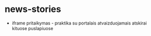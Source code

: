 # news-stories

-   iframe pritaikymas - praktika su portalais atvaizduojamais atskirai kituose puslapiuose
